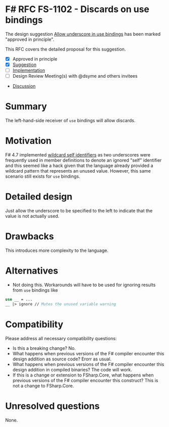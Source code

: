# F# RFC FS-1102 - Discards on use bindings

The design suggestion [Allow underscore in use bindings](https://github.com/fsharp/fslang-suggestions/issues/881) has been marked "approved in principle".

This RFC covers the detailed proposal for this suggestion.

- [x] Approved in principle
- [x] [Suggestion](https://github.com/fsharp/fslang-suggestions/issues/881)
- [ ] [Implementation](https://github.com/dotnet/fsharp/pull/FILL-ME-IN)
- [ ] Design Review Meeting(s) with @dsyme and others invitees
- [Discussion](https://github.com/fsharp/fslang-design/discussions/578)

# Summary

The left-hand-side receiver of `use` bindings will allow discards.

# Motivation

F# 4.7 implemented [wildcard self identifiers](https://github.com/fsharp/fslang-suggestions/issues/333) as two underscores were frequently
used in member definitions to denote an ignored "self" identifier and this seemed like a hack given that the language already provided a wildcard
pattern that represents an unused value. However, this same scenario still exists for `use` bindings.

# Detailed design

Just allow the underscore to be specified to the left to indicate that the value is not actually used.

# Drawbacks

This introduces more complexity to the language.

# Alternatives

- Not doing this. Workarounds will have to be used for ignoring results from `use` bindings like
```fs
use __ = ...
__ |> ignore // Mutes the unused variable warning
```

# Compatibility

Please address all necessary compatibility questions:

* Is this a breaking change? No.
* What happens when previous versions of the F# compiler encounter this design addition as source code? Erorr as usual.
* What happens when previous versions of the F# compiler encounter this design addition in compiled binaries? The code will work.
* If this is a change or extension to FSharp.Core, what happens when previous versions of the F# compiler encounter this construct? This is not a change to FSharp.Core.

# Unresolved questions

None.
